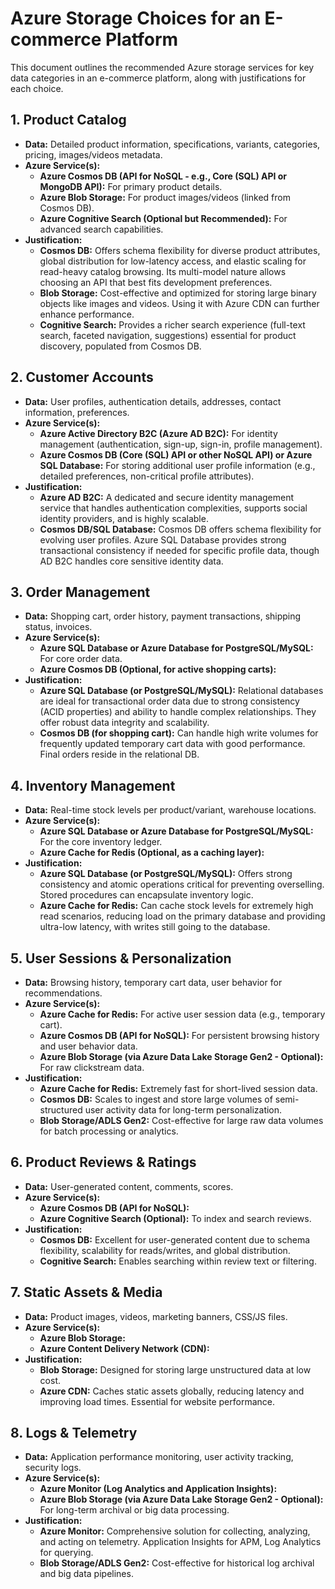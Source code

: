 # Azure Storage Choices for an E-commerce Platform

This document outlines the recommended Azure storage services for key data categories in an e-commerce platform, along with justifications for each choice.

## 1. Product Catalog
*   **Data:** Detailed product information, specifications, variants, categories, pricing, images/videos metadata.
*   **Azure Service(s):**
    *   **Azure Cosmos DB (API for NoSQL - e.g., Core (SQL) API or MongoDB API):** For primary product details.
    *   **Azure Blob Storage:** For product images/videos (linked from Cosmos DB).
    *   **Azure Cognitive Search (Optional but Recommended):** For advanced search capabilities.
*   **Justification:**
    *   **Cosmos DB:** Offers schema flexibility for diverse product attributes, global distribution for low-latency access, and elastic scaling for read-heavy catalog browsing. Its multi-model nature allows choosing an API that best fits development preferences.
    *   **Blob Storage:** Cost-effective and optimized for storing large binary objects like images and videos. Using it with Azure CDN can further enhance performance.
    *   **Cognitive Search:** Provides a richer search experience (full-text search, faceted navigation, suggestions) essential for product discovery, populated from Cosmos DB.

## 2. Customer Accounts
*   **Data:** User profiles, authentication details, addresses, contact information, preferences.
*   **Azure Service(s):**
    *   **Azure Active Directory B2C (Azure AD B2C):** For identity management (authentication, sign-up, sign-in, profile management).
    *   **Azure Cosmos DB (Core (SQL) API or other NoSQL API) or Azure SQL Database:** For storing additional user profile information (e.g., detailed preferences, non-critical profile attributes).
*   **Justification:**
    *   **Azure AD B2C:** A dedicated and secure identity management service that handles authentication complexities, supports social identity providers, and is highly scalable.
    *   **Cosmos DB/SQL Database:** Cosmos DB offers schema flexibility for evolving user profiles. Azure SQL Database provides strong transactional consistency if needed for specific profile data, though AD B2C handles core sensitive identity data.

## 3. Order Management
*   **Data:** Shopping cart, order history, payment transactions, shipping status, invoices.
*   **Azure Service(s):**
    *   **Azure SQL Database or Azure Database for PostgreSQL/MySQL:** For core order data.
    *   **Azure Cosmos DB (Optional, for active shopping carts):**
*   **Justification:**
    *   **Azure SQL Database (or PostgreSQL/MySQL):** Relational databases are ideal for transactional order data due to strong consistency (ACID properties) and ability to handle complex relationships. They offer robust data integrity and scalability.
    *   **Cosmos DB (for shopping cart):** Can handle high write volumes for frequently updated temporary cart data with good performance. Final orders reside in the relational DB.

## 4. Inventory Management
*   **Data:** Real-time stock levels per product/variant, warehouse locations.
*   **Azure Service(s):**
    *   **Azure SQL Database or Azure Database for PostgreSQL/MySQL:** For the core inventory ledger.
    *   **Azure Cache for Redis (Optional, as a caching layer):**
*   **Justification:**
    *   **Azure SQL Database (or PostgreSQL/MySQL):** Offers strong consistency and atomic operations critical for preventing overselling. Stored procedures can encapsulate inventory logic.
    *   **Azure Cache for Redis:** Can cache stock levels for extremely high read scenarios, reducing load on the primary database and providing ultra-low latency, with writes still going to the database.

## 5. User Sessions & Personalization
*   **Data:** Browsing history, temporary cart data, user behavior for recommendations.
*   **Azure Service(s):**
    *   **Azure Cache for Redis:** For active user session data (e.g., temporary cart).
    *   **Azure Cosmos DB (API for NoSQL):** For persistent browsing history and user behavior data.
    *   **Azure Blob Storage (via Azure Data Lake Storage Gen2 - Optional):** For raw clickstream data.
*   **Justification:**
    *   **Azure Cache for Redis:** Extremely fast for short-lived session data.
    *   **Cosmos DB:** Scales to ingest and store large volumes of semi-structured user activity data for long-term personalization.
    *   **Blob Storage/ADLS Gen2:** Cost-effective for large raw data volumes for batch processing or analytics.

## 6. Product Reviews & Ratings
*   **Data:** User-generated content, comments, scores.
*   **Azure Service(s):**
    *   **Azure Cosmos DB (API for NoSQL):**
    *   **Azure Cognitive Search (Optional):** To index and search reviews.
*   **Justification:**
    *   **Cosmos DB:** Excellent for user-generated content due to schema flexibility, scalability for reads/writes, and global distribution.
    *   **Cognitive Search:** Enables searching within review text or filtering.

## 7. Static Assets & Media
*   **Data:** Product images, videos, marketing banners, CSS/JS files.
*   **Azure Service(s):**
    *   **Azure Blob Storage:**
    *   **Azure Content Delivery Network (CDN):**
*   **Justification:**
    *   **Blob Storage:** Designed for storing large unstructured data at low cost.
    *   **Azure CDN:** Caches static assets globally, reducing latency and improving load times. Essential for website performance.

## 8. Logs & Telemetry
*   **Data:** Application performance monitoring, user activity tracking, security logs.
*   **Azure Service(s):**
    *   **Azure Monitor (Log Analytics and Application Insights):**
    *   **Azure Blob Storage (via Azure Data Lake Storage Gen2 - Optional):** For long-term archival or big data processing.
*   **Justification:**
    *   **Azure Monitor:** Comprehensive solution for collecting, analyzing, and acting on telemetry. Application Insights for APM, Log Analytics for querying.
    *   **Blob Storage/ADLS Gen2:** Cost-effective for historical log archival and big data pipelines.
